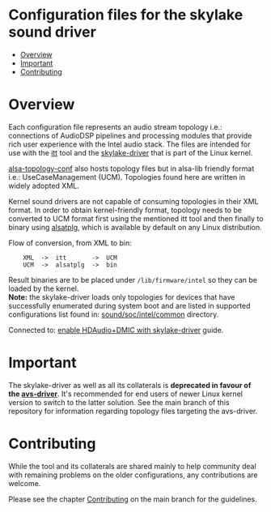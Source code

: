 Configuration files for the skylake sound driver
================================================

 * [Overview](#overview)
 * [Important](#important)
 * [Contributing](#contributing)

# Overview

Each configuration file represents an audio stream topology i.e.: connections of AudioDSP pipelines
and processing modules that provide rich user experience with the Intel audio stack. The files are
intended for use with the [itt](https://github.com/thesofproject/avsdk/tree/for-skylake-driver) tool
and the
[skylake-driver](https://git.kernel.org/pub/scm/linux/kernel/git/torvalds/linux.git/tree/sound/soc/intel/skylake)
that is part of the Linux kernel.

[alsa-topology-conf](https://github.com/alsa-project/alsa-topology-conf) also hosts topology files
but in alsa-lib friendly format i.e.: UseCaseManagement (UCM). Topologies found here are written in
widely adopted XML.

Kernel sound drivers are not capable of consuming topologies in their XML format. In order to obtain
kernel-friendly format, topology needs to be converted to UCM format first using the mentioned itt
tool and then finally to binary using [alsatplg](https://github.com/alsa-project/alsa-utils), which
is available by default on any Linux distribution.

Flow of conversion, from XML to bin:
```
	XML  ->  itt       ->  UCM
	UCM  ->  alsatplg  ->  bin
```
Result binaries are to be placed under `/lib/firmware/intel` so they can be loaded by the kernel.\
**Note:** the skylake-driver loads only topologies for devices that have successfully enumerated
during system boot and are listed in supported configurations list found in:
[sound/soc/intel/common](https://git.kernel.org/pub/scm/linux/kernel/git/torvalds/linux.git/tree/sound/soc/intel/common)
directory.

Connected to:
[enable HDAudio+DMIC with skylake-driver](https://gist.github.com/crojewsk/4e6382bfb0dbfaaf60513174211f29cb)
guide.

# Important

The skylake-driver as well as all its collaterals is **deprecated in favour of the
[avs-driver](https://git.kernel.org/pub/scm/linux/kernel/git/torvalds/linux.git/tree/sound/soc/intel/avs)**.
It's recommended for end users of newer Linux kernel version to switch to the latter solution. See
the main branch of this repository for information regarding topology files targeting the
avs-driver.

# Contributing

While the tool and its collaterals are shared mainly to help community deal with remaining problems
on the older configurations, any contributions are welcome.

Please see the chapter [Contributing](https://github.com/thesofproject/avs-topology-xml#contributing)
on the main branch for the guidelines.
